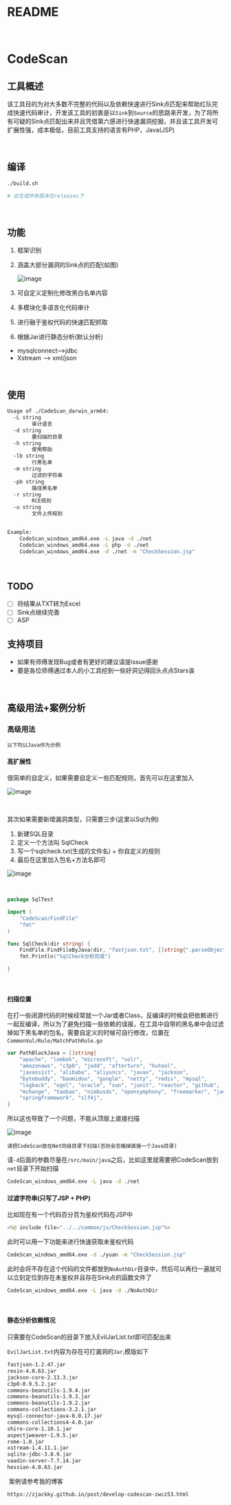 # README

‍

# CodeScan

## 工具概述

该工具目的为对大多数不完整的代码以及依赖快速进行Sink点匹配来帮助红队完成快速代码审计，开发该工具的初衷是以`Sink`​到`Source`​的思路来开发，为了将所有可疑的Sink点匹配出来并且凭借第六感进行快速漏洞挖掘，并且该工具开发可扩展性强，成本极低，目前工具支持的语言有PHP，Java(JSP)

‍

## 编译

```bash
./build.sh

# 会生成所有版本在releases下
```

‍

## 功能

1. 框架识别
2. 涵盖大部分漏洞的Sink点的匹配(如图)

    ​![image](https://zjacky-blog.oss-cn-beijing.aliyuncs.com/image-20240928235812-5wlbnbb.png)​
3. 可自定义定制化修改黑白名单内容
4. 多模块化多语言化代码审计
5. 进行融于鉴权代码的快速匹配抓取
6. 根据Jar进行静态分析(默认分析)

* mysqlconnect-->jdbc
* Xstream --> xml/json

‍

## 使用

```bash
Usage of ./CodeScan_darwin_arm64:
  -L string
        审计语言
  -d string
        要扫描的目录
  -h string
        使用帮助
  -lb string
        行黑名单
  -m string
        过滤的字符串
  -pb string
        路径黑名单
  -r string
        RCE规则
  -u string
        文件上传规则


Example:
	CodeScan_windows_amd64.exe -L java -d ./net
	CodeScan_windows_amd64.exe -L php -d ./net
	CodeScan_windows_amd64.exe -d ./net -m "CheckSession.jsp"
```

‍

## TODO

* [ ] 将结果从TXT转为Excel
* [ ] Sink点继续完善
* [ ] ASP

## 支持项目

* 如果有师傅发现Bug或者有更好的建议请提issue感谢
* 要是各位师傅通过本人的小工具挖到一些好洞记得回头点点Stars诶

‍

## 高级用法+案例分析

### 高级用法

`以下均以Java作为示例`​

#### 高扩展性

很简单的自定义，如果需要自定义一些匹配规则，首先可以在这里加入

![image](https://zjacky-blog.oss-cn-beijing.aliyuncs.com/image-20240929002903-ypqa197.png)​

‍

其次如果需要新增漏洞类型，只需要三步(这里以Sql为例)

1. 新建SQL目录
2. 定义一个方法叫 SqlCheck
3. 写一个sqlcheck.txt(生成的文件名) + 你自定义的规则
4. 最后在这里加入包名+方法名即可

![image](https://zjacky-blog.oss-cn-beijing.aliyuncs.com/image-20240929003143-7v37o9w.png)​

‍

```go
package SqlTest

import (
	"CodeScan/FindFile"
	"fmt"
)

func SqlCheck(dir string) {
	FindFile.FindFileByJava(dir, "fastjson.txt", []string{".parseObject("})
	fmt.Println("SqlCheck分析完成")

}

```

‍

#### 扫描位置

在打一些闭源代码的时候经常就一个Jar或者Class，反编译的时候会把依赖进行一起反编译，所以为了避免扫描一些依赖的误报，在工具中自带的黑名单中会过滤掉如下黑名单的包名，需要自定义的时候可自行修改，位置在`CommonVul/Rule/MatchPathRule.go`​

```go
var PathBlackJava = []string{
	"apache", "lombok", "microsoft", "solr",
	"amazonaws", "c3p0", "jodd", "afterturn", "hutool",
	"javassist", "alibaba", "aliyuncs", "javax", "jackson",
	"bytebuddy", "baomidou", "google", "netty", "redis", "mysql",
	"logback", "ognl", "oracle", "sun", "junit", "reactor", "github",
	"mchange", "taobao", "nimbusds", "opensymphony", "freemarker", "java", "apiguardian", "hibernate", "javassist", "jboss", "junit", "mybatis",
	"springframework", "slf4j",
}
```

所以这也导致了一个问题，不能从顶层上直接扫描

![image](https://zjacky-blog.oss-cn-beijing.aliyuncs.com/image-20240929124102-qjfancc.png)

`请把CodeScan放在Net同级目录下扫描(否则会忽略掉直接一个Java目录)`​

请`-d`​后面的参数尽量在`/src/main/java`​之后，比如这里就需要把CodeScan放到`net`​目录下开始扫描

```bash
CodeScan_windows_amd64.exe -L java -d ./net
```

#### 过滤字符串(只写了JSP + PHP)

比如现在有一个代码百分百为鉴权代码在JSP中

```java
<%@ include file="../../common/js/CheckSession.jsp"%>
```

此时可以用一下功能来进行快速获取未鉴权代码

```bash
CodeScan_windows_amd64.exe -d ./yuan -m "CheckSession.jsp"
```

此时会将不存在这个代码的文件都放到`NoAuthDir`​目录中，然后可以再扫一遍就可以立刻定位到存在未鉴权并且存在Sink点的函数文件了

```bash
CodeScan_windows_amd64.exe -L java -d ./NoAuthDir
```

‍

#### 静态分析依赖情况

只需要在CodeScan的目录下放入EvilJarList.txt即可匹配出来

`EvilJarList.txt`​ 内容为存在可打漏洞的`Jar`​,模版如下

```bash
fastjson-1.2.47.jar
resin-4.0.63.jar
jackson-core-2.13.3.jar
c3p0-0.9.5.2.jar
commons-beanutils-1.9.4.jar
commons-beanutils-1.9.3.jar
commons-beanutils-1.9.2.jar
commons-collections-3.2.1.jar
mysql-connector-java-8.0.17.jar
commons-collections4-4.0.jar
shiro-core-1.10.1.jar
aspectjweaver-1.9.5.jar
rome-1.0.jar
xstream-1.4.11.1.jar
sqlite-jdbc-3.8.9.jar
vaadin-server-7.7.14.jar
hessian-4.0.63.jar
```

‍
案例请参考我的博客
```bash
https://zjackky.github.io/post/develop-codescan-zwcz53.html
```

‍
